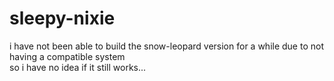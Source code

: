 # sleepy-nixie

i have not been able to build the snow-leopard version for a while due to not having a compatible system  
so i have no idea if it still works...
